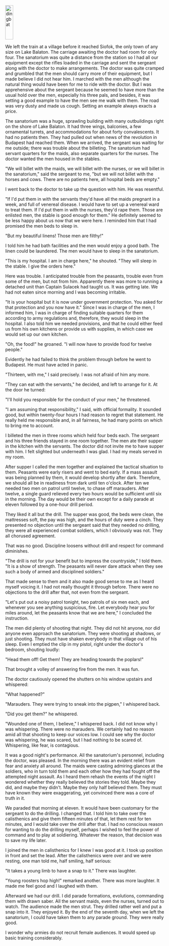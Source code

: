 <img class="alignleft size-full wp-image-17" title="dingbat" src="http://americancommissar.wordpress.com/files/2009/01/dingbat.png" alt="dingbat" width="25" height="108" />

We left the train at a village before it reached Siofok, the only town of any size on Lake Balaton. The carriage awaiting the doctor had room for only four. The sanatorium was quite a distance from the station so I had all our equipment except the rifles loaded in the carriage and sent the sergeant along with the doctor to make arrangements. The doctor was quite cramped and grumbled that the men should carry more of their equipment, but I made believe I did not hear him. I marched with the men although the natural thing would have been for me to ride with the doctor. But I was apprehensive about the sergeant because he seemed to have more than the usual hold over the men, especially his three pals, and besides, it was setting a good example to have the men see me walk with them. The road was very dusty and made us cough. Setting an example always exacts a price.

The sanatorium was a huge, sprawling building with many outbuildings right on the shore of Lake Balaton. It had three wings, balconies, a few ornamental turrets, and accommodations for about forty convalescents. It had no patients then. They had pulled out when news of the revolution in Budapest had reached them. When we arrived, the sergeant was waiting for me outside; there was trouble about the billeting. The sanatorium had servant quarters for the maids, also separate quarters for the nurses. The doctor wanted the men housed in the stables.

"We will billet with the maids, we will billet with the nurses, or we will billet in the sanatorium," said the sergeant to me, "but we will not billet with the horses and cows. There are no patients here, all hospital beds are empty."

I went back to the doctor to take up the question with him. He was resentful.

"If I'd put them in with the servants they'd have all the maids pregnant in a week, and full of venereal disease. I would have to set up a venereal ward to treat them. If I'd put them in with the nurses, they'd rape them. Those are enlisted men, the stable is good enough for them." He definitely seemed to be less happy about us now that we were here. I reminded him that I had promised the men beds to sleep in.

"But my beautiful linens! Those men are filthy!"

I told him he had bath facilities and the men would enjoy a good bath. The linen could be laundered. The men would have to sleep in the sanatorium.

"This is my hospital. I am in charge here," he shouted. "They will sleep in the stable. I give the orders here."

Here was trouble. I anticipated trouble from the peasants, trouble even from some of the men, but not from him. Apparently there was more to running a detached unit than Captain Sulacek had taught us. It was getting late. We had not eaten since morning and I was becoming irritable.

"It is your hospital but it is now under government protection. You asked for that protection and you now have it." Since I was in charge of the men, I informed him, I was in charge of finding suitable quarters for them according to army regulations and, therefore, they would sleep in the hospital. I also told him we needed provisions, and that he could either feed us from his own kitchens or provide us with supplies, in which case we would set up our own kitchen.

"Oh, the food!" he groaned. "I will now have to provide food for twelve people."

Evidently he had failed to think the problem through before he went to Budapest. He must have acted in panic.

"Thirteen, with me," I said precisely. I was not afraid of him any more.

"They can eat with the servants," he decided, and left to arrange for it. At the door he turned:

"I'll hold you responsible for the conduct of your men," he threatened.

"I am assuming that responsibility," I said, with official formality. It sounded good, but within twenty-four hours I had reason to regret that statement. He really held me responsible and, in all fairness, he had many points on which to bring me to account.

I billeted the men in three rooms which held four beds each. The sergeant and his three friends stayed in one room together. The men ate their supper in the kitchen with the servants. The doctor did not invite me to have supper with him. I felt slighted but underneath I was glad. I had my meals served in my room.

After supper I called the men together and explained the tactical situation to them. Peasants were early risers and went to bed early. If a mass assault was being planned by them, it would develop shortly after dark. Therefore, we should all be in readiness from dark until ten o'clock. After ten we needed two men on patrol until twelve, to chase off marauders. After twelve, a single guard relieved every two hours would be sufficient until six in the morning. The day would be their own except for a daily parade at eleven followed by a one-hour drill period.

They liked it all but the drill. The supper was good, the beds were clean, the mattresses soft, the pay was high, and the hours of duty were a cinch. They presented no objection until the sergeant said that they needed no drilling, they were all experienced combat soldiers, which I obviously was not. They all chorused agreement.

That was no good. Discipline loosens without drill and respect for command diminishes.

"The drill is not for your benefit but to impress the countryside," I told them. "It is a show of strength. The peasants will never dare attack when they see such a body of armed and disciplined soldiers."

That made sense to them and it also made good sense to me as I heard myself voicing it. I had not really thought it through before. There were no objections to the drill after that, not even from the sergeant.

"Let's put out a noisy patrol tonight, two patrols of six men each, and whenever you see anything suspicious, fire. Let everybody hear you for miles around, let the peasants know that we are here," I concluded the instruction.

The men did plenty of shooting that night. They did not hit anyone, nor did anyone even approach the sanatorium. They were shooting at shadows, or just shooting. They must have shaken everybody in that village out of his sleep. Even I emptied the clip in my pistol, right under the doctor's bedroom, shouting loudly:

"Head them off! Get them! They are heading towards the poplars!"

That brought a volley of answering fire from the men. It was fun.

The doctor cautiously opened the shutters on his window upstairs and whispered:

"What happened?"

"Marauders. They were trying to sneak into the pigpen," I whispered back.

"Did you get them?" he whispered.

"Wounded one of them, I believe," I whispered back. I did not know why I was whispering. There were no marauders. We certainly had no reason amid all that shooting to keep our voices low. I could see why the doctor was whispering, he was scared, but I had nothing to be scared of. Whispering, like fear, is contagious.

It was a good night's performance. All the sanatorium's personnel, including the doctor, was pleased. In the morning there was an evident relief from fear and anxiety all around. The maids were casting admiring glances at the soldiers, who in turn told them and each other how they had fought off the attempted night assault. As I heard them rehash the events of the night I wondered whether they really believed the stories they told. Maybe they did, and maybe they didn't. Maybe they only half believed them. They must have known they were exaggerating, yet convinced there was a core of truth in it.

We paraded that morning at eleven. It would have been customary for the sergeant to do the drilling. I changed that. I told him to take over the calisthenics and give them fifteen minutes of that, let them rest for ten minutes, and I would take over the drill after that. I had no conscious reason for wanting to do the drilling myself, perhaps I wished to feel the power of command and to play at soldiering. Whatever the reason, that decision was to save my life later.

I joined the men in calisthenics for I knew I was good at it. I took up position in front and set the lead. After the calisthenics were over and we were resting, one man told me, half smiling, half serious:

"It takes a young limb to have a snap to it." There was laughter.

"Young roosters hop high!" remarked another. There was more laughter. It made me feel good and I laughed with them.

Afterward we had our drill. I did parade formations, evolutions, commanding them with drawn saber. All the servant maids, even the nurses, turned out to watch. The audience made the men strut. They drilled rather well and put a snap into it. They enjoyed it. By the end of the seventh day, when we left the sanatorium, I could have taken them to any parade ground. They were really good.

I wonder why armies do not recruit female audiences. It would speed up basic training considerably.

